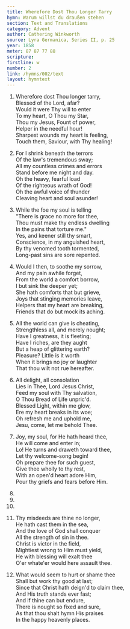 ```yaml
---
title: Wherefore Dost Thou Longer Tarry
hymn: Warum willst du draußen stehen
section: Text and Translations
category: Advent
author: Cathering Winkworth
source: Lyra Germanica, Series II, p. 25
year: 1858
meter: 87 87 77 88
scripture:
firstline: w
number: 2
link: /hymns/002/text
layout: hymntext
---
```


1. Wherefore dost Thou longer tarry,  
   Blessed of the Lord, afar?  
   Would it were Thy will to enter  
   To my heart, O Thou my Star,  
   Thou my Jesus, Fount of power,  
   Helper in the needful hour!  
   Sharpest wounds my heart is feeling,  
   Touch them, Saviour, with Thy healing!

2. For I shrink beneath the terrors  
   Of the law's tremendous sway;  
   All my countless crimes and errors  
   Stand before me night and day.  
   Oh the heavy, fearful load  
   Of the righteous wrath of God!  
   Oh the awful voice of thunder  
   Cleaving heart and soul asunder!

3. While the foe my soul is telling  
   "There is grace no more for thee,  
   Thou must make thy endless dwelling  
   In the pains that torture me."  
   Yes, and keener still thy smart,  
   Conscience, in my anguished heart,  
   By thy venomed tooth tormented,  
   Long-past sins are sore repented.

4. Would I then, to soothe my sorrow,  
   And my pain awhile forget,  
   From the world a comfort borrow,  
   I but sink the deeper yet;  
   She hath comforts that but grieve,  
   Joys that stinging memories leave,  
   Helpers that my heart are breaking,  
   Friends that do but mock its aching.

5. All the world can give is cheating,  
   Strengthless all, and merely nought;  
   Have I greatness, it is fleeting;  
   Have I riches, are they aught  
   But a heap of glittering earth?  
   Pleasure? Little is it worth  
   When it brings no joy or laughter  
   That thou wilt not rue hereafter.

6. All delight, all consolation  
   Lies in Thee, Lord Jesus Christ,  
   Feed my soul with Thy salvation,  
   O Thou Bread of Life unpric'd.  
   Blessed Light, within me glow,  
   Ere my heart breaks in its woe;  
   Oh refresh me and uphold me,  
   Jesu, come, let me behold Thee.

7. Joy, my soul, for He hath heard thee,  
   He will come and enter in;  
   Lo! He turns and draweth toward thee,  
   Let thy welcome-song begin!  
   Oh prepare thee for such guest,  
   Give thee wholly to thy rest,  
   With an open'd heart adore Him,  
   Pour thy griefs and fears before Him.

8.   

9.   

10.   

11. Thy misdeeds are thine no longer,  
    He hath cast them in the sea,  
    And the love of God shall conquer  
    All the strength of sin in thee.  
    Christ is victor in the field,  
    Mightiest wrong to Him must yield,  
    He with blessing will exalt thee  
    O'er whate'er would here assault thee.

12. What would seem to hurt or shame thee  
    Shall but work thy good at last;  
    Since that Christ hath deign'd to claim thee,  
    And His truth stands ever fast;  
    And if thine can but endure,  
    There is nought so fixed and sure,  
    As that thou shalt hymn His praises  
    In the happy heavenly places.

    ​

